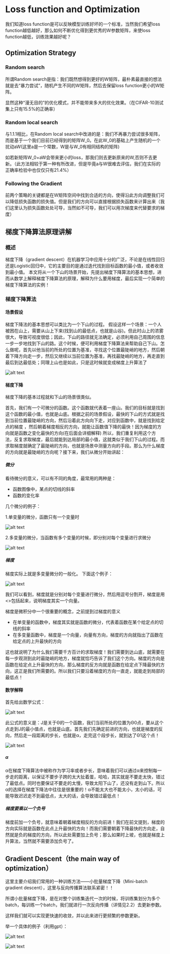 # Loss function and Optimization

我们知道loss function是可以反映模型训练好坏的一个标准，当然我们希望loss function越低越好，那么如何不断优化得到更优秀的W参数矩阵，来使loss function越低，训练效果越好呢？

## Optimization Strategy

### Random search

所谓Random search是指：我们既然想得到更好的W矩阵，最朴素最直接的想法就是去“暴力尝试”，随机产生不同的W矩阵，然后去保留loss function更小的W矩阵。

显然这种“漫无目的”的优化模式，并不能带来多大的优化效果。（在CIFAR-10测试集上只有15.5%的正确率）

### Random local search

与1.1.1相比，在Random local search中改进的是：我们不再暴力尝试很多矩阵，而是基于一个我们目前已经得到的矩阵W_0。在此W_0的基础上产生随机的一个扰动aW(这里a是一个常数，W是与W_0有相同结构的矩阵)

如若新矩阵W_0+aW会带来更小的loss，那我们则去更新原来的W,否则不去更新。（此方法相较于第一种有所改进，但是毕竟a与W很难去评估，我们在实际的正确率检验中也仅仅只有21.4%）

### Following the Gradient

前两个策略的关键都是在W矩阵空间中找到合适的方向，使得沿此方向调整我们可以降低损失函数的损失值。但是我们的方向可以直接根据损失函数来计算出来（我们这里认为损失函数处处可导，当然如不可导，我们可以用次梯度来代替要求的梯度）

## 梯度下降算法原理讲解

### 概述

梯度下降（gradient descent）在机器学习中应用十分的广泛，不论是在线性回归还是Logistic回归中，它的主要目的是通过迭代找到目标函数的最小值，或者收敛到最小值。
本文将从一个下山的场景开始，先提出梯度下降算法的基本思想，进而从数学上解释梯度下降算法的原理，解释为什么要用梯度，最后实现一个简单的梯度下降算法的实例！

### 梯度下降算法

####  场景假设

梯度下降法的基本思想可以类比为一个下山的过程。
假设这样一个场景：一个人被困在山上，需要从山上下来(找到山的最低点，也就是山谷)。但此时山上的浓雾很大，导致可视度很低；因此，下山的路径就无法确定，必须利用自己周围的信息一步一步地找到下山的路。这个时候，便可利用梯度下降算法来帮助自己下山。怎么做呢，首先以他当前的所处的位置为基准，寻找这个位置最陡峭的地方，然后朝着下降方向走一步，然后又继续以当前位置为基准，再找最陡峭的地方，再走直到最后到达最低处；同理上山也是如此，只是这时候就变成梯度上升算法了

![alt text](image.png)

#### 梯度下降

梯度下降的基本过程就和下山的场景很类似。

首先，我们有一个可微分的函数。这个函数就代表着一座山。我们的目标就是找到这个函数的最小值，也就是山底。根据之前的场景假设，最快的下山的方式就是找到当前位置最陡峭的方向，然后沿着此方向向下走，对应到函数中，就是找到给定点的梯度 ，然后朝着梯度相反的方向，就能让函数值下降的最快！因为梯度的方向就是函数之变化最快的方向(在后面会详细解释)
所以，我们重复利用这个方法，反复求取梯度，最后就能到达局部的最小值，这就类似于我们下山的过程。而求取梯度就确定了最陡峭的方向，也就是场景中测量方向的手段。那么为什么梯度的方向就是最陡峭的方向呢？接下来，我们从微分开始讲起：

##### 微分

看待微分的意义，可以有不同的角度，最常用的两种是：

+ 函数图像中，某点的切线的斜率
+ 函数的变化率

几个微分的例子：

1.单变量的微分，函数只有一个变量时

![alt text](image-1.png)

2.多变量的微分，当函数有多个变量的时候，即分别对每个变量进行求微分

![alt text](image-2.png)

##### 梯度

梯度实际上就是多变量微分的一般化。
下面这个例子：

![alt text](image-3.png)

我们可以看到，梯度就是分别对每个变量进行微分，然后用逗号分割开，梯度是用<>包括起来，说明梯度其实一个向量。

梯度是微积分中一个很重要的概念，之前提到过梯度的意义

+ 在单变量的函数中，梯度其实就是函数的微分，代表着函数在某个给定点的切线的斜率
+ 在多变量函数中，梯度是一个向量，向量有方向，梯度的方向就指出了函数在给定点的上升最快的方向

这也就说明了为什么我们需要千方百计的求取梯度！我们需要到达山底，就需要在每一步观测到此时最陡峭的地方，梯度就恰巧告诉了我们这个方向。梯度的方向是函数在给定点上升最快的方向，那么梯度的反方向就是函数在给定点下降最快的方向，这正是我们所需要的。所以我们只要沿着梯度的方向一直走，就能走到局部的最低点！

#### 数学解释

首先给出数学公式：

![alt text](image-4.png)

此公式的意义是：J是关于Θ的一个函数，我们当前所处的位置为Θ0点，要从这个点走到J的最小值点，也就是山底。首先我们先确定前进的方向，也就是梯度的反向，然后走一段距离的步长，也就是α，走完这个段步长，就到达了Θ1这个点！

![alt text](image-5.png)

#####  α

α在梯度下降算法中被称作为学习率或者步长，意味着我们可以通过α来控制每一步走的距离，以保证不要步子跨的太大扯着蛋，哈哈，其实就是不要走太快，错过了最低点。同时也要保证不要走的太慢，导致太阳下山了，还没有走到山下。所以α的选择在梯度下降法中往往是很重要的！α不能太大也不能太小，太小的话，可能导致迟迟走不到最低点，太大的话，会导致错过最低点！

##### 梯度要乘以一个负号

梯度前加一个负号，就意味着朝着梯度相反的方向前进！我们在前文提到，梯度的方向实际就是函数在此点上升最快的方向！而我们需要朝着下降最快的方向走，自然就是负的梯度的方向，所以此处需要加上负号；那么如果时上坡，也就是梯度上升算法，当然就不需要添加负号了。

## Gradient Descent（the main way of optimization）

这里主要介绍我们常用的一种训练方法——小批量梯度下降（Mini-batch gradient descent），这里与反向传播算法联系紧密！！

所谓小批量梯度下降，是在对整个训练集迭代一次的时候，将训练集划分为多个batch，每训练一个batch，我们就进行一次反向传播（详情见2.2）去更新参数。

这样我们就可以实现更快速的收敛，并以此来进行更频繁的参数更新。

举一个具体的例子（利用gpt）：

![alt text](image-6.png)

![alt text](image-7.png)